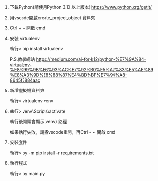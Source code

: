 1. 下載Python(請使用Python 3.10 以上版本)
   https://www.python.org/getit/

2. 用vscode開啟create_project_object 資料夾

3. Ctrl + ~ 開啟 cmd

4. 安裝 virtualenv 

   執行> pip install virtualenv
  
   P.S.教學網站 https://medium.com/ai-for-k12/python-%E7%9A%84-virtualenv-%E8%99%9B%E6%93%AC%E7%92%B0%E5%A2%83%E5%AE%89%E8%A3%9D%E8%88%87%E4%BD%BF%E7%94%A8-8645f5884aac

5. 新增虛擬機資料夾
  
   執行> virtualenv venv

6. 執行> venv\Scripts\activate
  
   執行後開頭會顯示(venv) 路徑
  
   如果執行失敗，請將vscode重開，再Ctrl + ~ 開啟 cmd

7. 安裝套件
  
   執行> py -m pip install -r requirements.txt

8. 執行程式
  
   執行> py main.py
